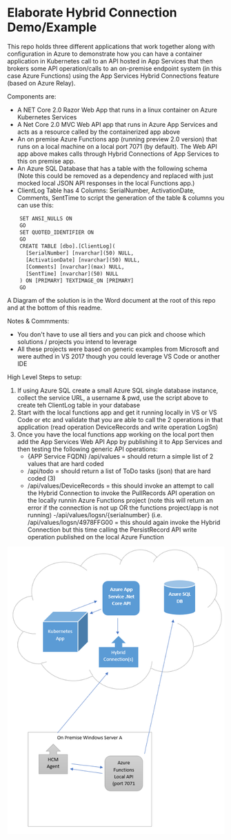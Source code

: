 # Elaborate Hybrid Connection Demo/Example

This repo holds three different applications that work together along with configuration in Azure to demonstrate how you can have a container application in Kubernetes call to an API hosted in App Services that then brokers some API operation/calls to an on-premise endpoint system (in this case Azure Functions) using the App Services Hybrid Connections feature (based on Azure Relay).

Components are:
- A NET Core 2.0 Razor Web App that runs in a linux container on Azure Kubernetes Services
- A Net Core 2.0 MVC Web API app that runs in Azure App Services and acts as a resource called by the containerized app above
- An on premise Azure Functions app (running preview 2.0 version) that runs on a local machine on a local port 7071 (by default).  The Web API app above makes calls through Hybrid Connections of App Services to this on premise app.
- An Azure SQL Database that has a table with the following schema (Note this could be removed as a dependency and replaced with just mocked local JSON API responses in the local Functions app.)
- ClientLog Table has 4 Columns:   SerialNumber, ActivationDate, Comments, SentTime to script the generation of the table & columns you can use this: 

```
    SET ANSI_NULLS ON
    GO
    SET QUOTED_IDENTIFIER ON
    GO
    CREATE TABLE [dbo].[ClientLog](
      [SerialNumber] [nvarchar](50) NULL,
      [ActivationDate] [nvarchar](50) NULL,
      [Comments] [nvarchar](max) NULL,
      [SentTime] [nvarchar](50) NULL
    ) ON [PRIMARY] TEXTIMAGE_ON [PRIMARY]
    GO
```

A Diagram of the solution is in the Word document at the root of this repo and at the bottom of this readme.

Notes & Commments:
- You don't have to use all tiers and you can pick and choose which solutions / projects you intend to leverage
- All these projects were based on generic examples from Microsoft and were authed in VS 2017 though you could leverage VS Code or another IDE 

High Level Steps to setup:
  1. If using Azure SQL create a small Azure SQL single database instance, collect the service URL, a username & pwd, use the script above to create teh ClientLog table in your database
  2. Start with the local functions app and get it running locally in VS or VS Code or etc and validate that you are able to call the 2 operations in that application (read operation DeviceRecords and write operation LogSn)
  3. Once you have the local functions app working on the local port then add the App Services Web API App by publishing it to App Services and then testing the following generic API operations:
     - {APP Service FQDN} /api/values = should return a simple list of 2 values that are hard coded
     - /api/todo = should return a list of ToDo tasks (json) that are hard coded (3)
     - /api/values/DeviceRecords = this should invoke an attempt to call the Hybrid Connection to invoke the PullRecords API operation on the locally runnin Azure Functions project (note this will return an error if the connection is not up OR the functions project/app is not running)
     -/api/values/logsn/{serialnumber}  (i.e. /api/values/logsn/4978FFG00 =  this should again invoke the Hybrid Connection but this time calling the PersistRecord API write operation published on the local Azure Function


[![Hybrid Connection Diagram](/HybridConnDiagram.png)](https://github.com/thekwilson/HybridToDo/blob/master/Hybrid%20Connection%20Diagrams.docx)
